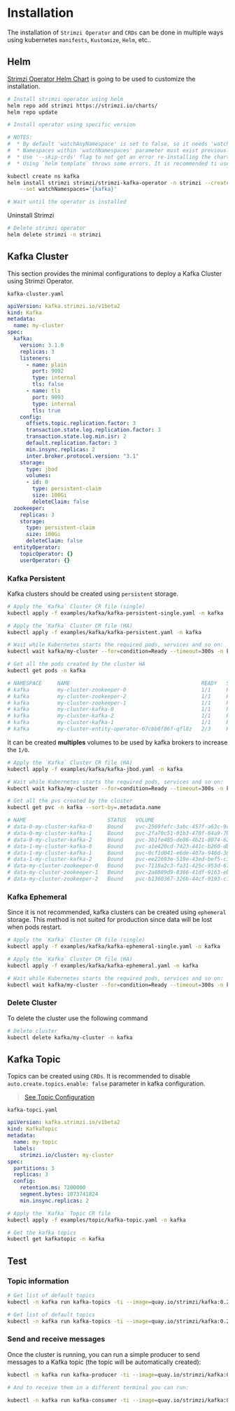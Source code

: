 # Installation

The installation of `Strimzi Operator` and `CRDs` can be done in multiple ways using kubernetes `manifests`, `Kustomize`, `Helm`, etc..

## Helm

[Strimzi Operator Helm Chart](https://github.com/strimzi/strimzi-kafka-operator/tree/main/helm-charts/helm3/strimzi-kafka-operator) is going to be used to customize the installation.

```bash
# Install strimzi operator using helm
helm repo add strimzi https://strimzi.io/charts/
helm repo update

# Install operator using specific version

# NOTES: 
#  * By default 'watchAnyNamespace' is set to false, so it needs 'watchNamespaces' to be set.
#  * Namespaces within 'watchNamespaces' parameter must exist previously (i.e kafka)
#  * Use '--skip-crds' flag to not get an error re-installing the chart installing the crds.
#  * Using `helm template` throws some errors. It is recommended ti use `helm install` cli instead.

kubectl create ns kafka
helm install strimzi strimzi/strimzi-kafka-operator -n strimzi --create-namespace --version 0.28.0 --wait \
    --set watchNamespaces='{kafka}'

# Wait until the operator is installed
```

Uninstall Strimzi

```bash
# Delete strimzi operator
helm delete strimzi -n strimzi 
```

## Kafka Cluster

This section provides the minimal configurations to deploy a Kafka Cluster using Strimzi Operator.

`kafka-cluster.yaml`

```yaml
apiVersion: kafka.strimzi.io/v1beta2
kind: Kafka
metadata:
  name: my-cluster
spec:
  kafka:
    version: 3.1.0
    replicas: 3
    listeners:
      - name: plain
        port: 9092
        type: internal
        tls: false
      - name: tls
        port: 9093
        type: internal
        tls: true
    config:
      offsets.topic.replication.factor: 3
      transaction.state.log.replication.factor: 3
      transaction.state.log.min.isr: 2
      default.replication.factor: 3
      min.insync.replicas: 2
      inter.broker.protocol.version: "3.1"
    storage:
      type: jbod
      volumes:
      - id: 0
        type: persistent-claim
        size: 100Gi
        deleteClaim: false
  zookeeper:
    replicas: 3
    storage:
      type: persistent-claim
      size: 100Gi
      deleteClaim: false
  entityOperator:
    topicOperator: {}
    userOperator: {}
```

### Kafka Persistent

Kafka clusters should be created using `persistent` storage.

```bash
# Apply the `Kafka` Cluster CR file (single)
kubectl apply -f examples/kafka/kafka-persistent-single.yaml -n kafka 

# Apply the `Kafka` Cluster CR file (HA)
kubectl apply -f examples/kafka/kafka-persistent.yaml -n kafka 

# Wait while Kubernetes starts the required pods, services and so on:
kubectl wait kafka/my-cluster --for=condition=Ready --timeout=300s -n kafka 

# Get all the pods created by the cluster HA
kubectl get pods -n kafka

# NAMESPACE     NAME                                          READY   STATUS      RESTARTS      AGE
# kafka         my-cluster-zookeeper-0                        1/1     Running     0             4m24s
# kafka         my-cluster-zookeeper-2                        1/1     Running     0             4m24s
# kafka         my-cluster-zookeeper-1                        1/1     Running     0             4m24s
# kafka         my-cluster-kafka-0                            1/1     Running     0             3m57s
# kafka         my-cluster-kafka-2                            1/1     Running     0             3m57s
# kafka         my-cluster-kafka-1                            1/1     Running     0             3m57s
# kafka         my-cluster-entity-operator-67cbb8f86f-qfl8z   2/3     Running     1 (66s ago)   3m17s
```

It can be created **multiples** volumes to be used by kafka brokers to increase the `I/O`.

```bash
# Apply the `Kafka` Cluster CR file (HA)
kubectl apply -f examples/kafka/kafka-jbod.yaml -n kafka 

# Wait while Kubernetes starts the required pods, services and so on:
kubectl wait kafka/my-cluster --for=condition=Ready --timeout=300s -n kafka 

# Get all the pvs created by the cluster
kubectl get pvc -n kafka --sort-by=.metadata.name

# NAME                          STATUS   VOLUME                                     CAPACITY   ACCESS MODES   STORAGECLASS   AGE
# data-0-my-cluster-kafka-0     Bound    pvc-2569fefc-3abc-457f-a63c-9ddbd70e247a   100Gi      RWO            local-path     5m39s
# data-0-my-cluster-kafka-1     Bound    pvc-2fa70c51-01b3-470f-84a9-7ba8b6e3519b   100Gi      RWO            local-path     3m24s
# data-0-my-cluster-kafka-2     Bound    pvc-3b1fe485-de86-4b21-8074-622d236226c7   100Gi      RWO            local-path     3m24s
# data-1-my-cluster-kafka-0     Bound    pvc-a1e420cd-7423-441c-b260-dbba5086ea5b   100Gi      RWO            local-path     3m24s
# data-1-my-cluster-kafka-1     Bound    pvc-0cf1d041-e6de-407a-946d-38596961d6e3   100Gi      RWO            local-path     3m24s
# data-1-my-cluster-kafka-2     Bound    pvc-ee22693e-519e-43ed-bef5-c36357262a7d   100Gi      RWO            local-path     3m24s
# data-my-cluster-zookeeper-0   Bound    pvc-7118a2c3-fa31-425c-953d-6774229ca910   100Gi      RWO            local-path     6m4s
# data-my-cluster-zookeeper-1   Bound    pvc-2a8889d9-8366-41df-9163-eb18ea73e01e   100Gi      RWO            local-path     3m51s
# data-my-cluster-zookeeper-2   Bound    pvc-b1360367-326b-44cf-9193-c738e66231fb   100Gi      RWO            local-path     3m51s
```

### Kafka Ephemeral

Since it is not recommended, kafka clusters can be created using `ephemeral` storage.
This method is not suited for production since data will be lost when pods restart.

```bash
# Apply the `Kafka` Cluster CR file (single)
kubectl apply -f examples/kafka/kafka-ephemeral-single.yaml -n kafka 

# Apply the `Kafka` Cluster CR file (HA)
kubectl apply -f examples/kafka/kafka-ephemeral.yaml -n kafka 

# Wait while Kubernetes starts the required pods, services and so on:
kubectl wait kafka/my-cluster --for=condition=Ready --timeout=300s -n kafka 
```

### Delete Cluster

To delete the cluster use the following command

```bash
# Delete cluster
kubectl delete kafka/my-cluster -n kafka 
```

## Kafka Topic

Topics can be created using `CRDs`.
It is recommended to disable `auto.create.topics.enable: false` parameter in kafka configuration.

> [See Topic Configuration](https://docs.confluent.io/platform/current/installation/configuration/topic-configs.html)

`kafka-topci.yaml`

```yaml
apiVersion: kafka.strimzi.io/v1beta2
kind: KafkaTopic
metadata:
  name: my-topic
  labels:
    strimzi.io/cluster: my-cluster
spec:
  partitions: 3
  replicas: 3
  config:
    retention.ms: 7200000
    segment.bytes: 1073741824
    min.insync.replicas: 2
```

```bash
# Apply the `Kafka` Topic CR file 
kubectl apply -f examples/topic/kafka-topic.yaml -n kafka 

# Get the kafka topics
kubectl get kafkatopic -n kafka
```

## Test

### Topic information

```bash
# Get list of default topics
kubectl -n kafka run kafka-topics -ti --image=quay.io/strimzi/kafka:0.28.0-kafka-3.1.0 --rm=true --restart=Never -- bin/kafka-topics.sh --bootstrap-server my-cluster-kafka-bootstrap:9092 --list

# Get list of default topics
kubectl -n kafka run kafka-topics -ti --image=quay.io/strimzi/kafka:0.28.0-kafka-3.1.0 --rm=true --restart=Never -- bin/kafka-topics.sh --bootstrap-server my-cluster-kafka-bootstrap:9092 --describe --topic my-topic
```

### Send and receive messages

Once the cluster is running, you can run a simple producer to send messages to a Kafka topic (the topic will be automatically created):

```bash
kubectl -n kafka run kafka-producer -ti --image=quay.io/strimzi/kafka:0.28.0-kafka-3.1.0 --rm=true --restart=Never -- bin/kafka-console-producer.sh --bootstrap-server my-cluster-kafka-bootstrap:9092 --topic my-topic

# And to receive them in a different terminal you can run:

kubectl -n kafka run kafka-consumer -ti --image=quay.io/strimzi/kafka:0.28.0-kafka-3.1.0 --rm=true --restart=Never -- bin/kafka-console-consumer.sh --bootstrap-server my-cluster-kafka-bootstrap:9092 --topic my-topic --from-beginning --consumer-property group.id=my-group
```
